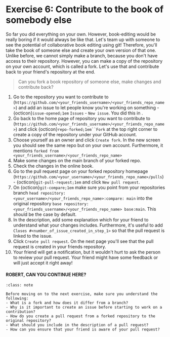# Exercise 6: Contribute to the book of somebody else

So far you did everything on your own. However, book-editing would be really boring if it would always be like that. Let's team up with someone to see the potential of collaborative book editing using git! Therefore, you'll take the book of someone else and create your own version of that one. Unlike before, we cannot simply make a branch, because you don't have access to their repository. However, you can make a copy of the repository on your own account, which is called a fork. Let's use that and contribute back to your friend's repository at the end.

> Can you fork a book repository of someone else, make changes and contribute back?

1. Go to the repository you want to contribute to (`https://github.com/<your_friends_username>/<your_friends_repo_name>`) and add an issue to let people know you're working on something - {octicon}`issue-opened;1em` `Issues` - `New issue`. You did this in [](./004.md).
2. Go back to the home page of repository you want to contribute to (`https://github.com/<your_friends_username>/<your_friends_repo_name>`) and click {octicon}`repo-forked;1em``Fork` at the top right corner to create a copy of the repository under your GitHub account.
3. Choose yourself as an owner and click `Create fork`. In the new screen you should see the same repo but on your own account. Furthermore, it mentions `forked from <your_friends_username>/<your_friends_repo_name>`
4. Make some changes on the main branch of your forked repo.
5. Check the changes in the online book.
6. Go to the pull request page on your forked repository homepage (`https://github.com/<your_username>/<your_friends_repo_name>/pulls`) - {octicon}`git-pull-request;1em` and click `New pull request`.
7. On {octicon}`git-compare;1em` make sure you point from your repositories branch `head repository: <your_username>/<your_friends_repo_name>:compare: main` into the original repository `base repository: <your_friends_username>/<your_friends_repo_name> base:main`. This should be the case by default.
8. In the description, add some explanation which for your friend to understand what your changes includes. Furthermore, it's useful to add `Closes #<number_of_issue_created_in_step_1>` so that the pull request is linked to the issue.
9. Click `Create pull request`. On the next page you'll see that the pull request is created in your friends repository.
10. Your friend will get a notification, but it wouldn't hurt to ask the person to review your pull request. Your friend might have some feedback or will just accept it right away!

#### ROBERT, CAN YOU CONTINUE HERE?

```{admonition} Check your understanding
:class: note

Before moving on to the next exercise, make sure you understand the following:
- What is a fork and how does it differ from a branch?
- Why is it important to create an issue before starting to work on a contribution?
- How do you create a pull request from a forked repository to the original repository?
- What should you include in the description of a pull request?
- How can you ensure that your friend is aware of your pull request?
```